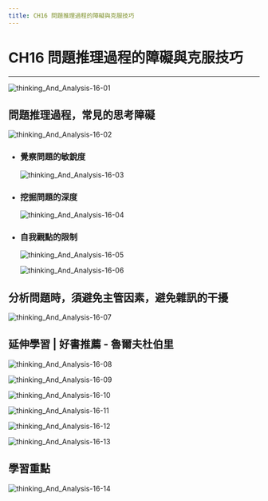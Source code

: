 ```yaml
---
title: CH16 問題推理過程的障礙與克服技巧
---
```


# CH16 問題推理過程的障礙與克服技巧
---

![thinking_And_Analysis-16-01](/docFubon/thinking_And_Analysis/thinking_And_Analysis-16-01.png)

## 問題推理過程，常見的思考障礙
  ![thinking_And_Analysis-16-02](/docFubon/thinking_And_Analysis/thinking_And_Analysis-16-02.png)

  - ### 覺察問題的敏銳度
    ![thinking_And_Analysis-16-03](/docFubon/thinking_And_Analysis/thinking_And_Analysis-16-03.png)

  - ### 挖掘問題的深度
    ![thinking_And_Analysis-16-04](/docFubon/thinking_And_Analysis/thinking_And_Analysis-16-04.png)

  - ### 自我觀點的限制
    ![thinking_And_Analysis-16-05](/docFubon/thinking_And_Analysis/thinking_And_Analysis-16-05.png)

    ![thinking_And_Analysis-16-06](/docFubon/thinking_And_Analysis/thinking_And_Analysis-16-06.png)

## 分析問題時，須避免主管因素，避免雜訊的干擾
  ![thinking_And_Analysis-16-07](/docFubon/thinking_And_Analysis/thinking_And_Analysis-16-07.png)

## 延伸學習 | 好書推薦 - 魯爾夫杜伯里
  ![thinking_And_Analysis-16-08](/docFubon/thinking_And_Analysis/thinking_And_Analysis-16-08.png)

  ![thinking_And_Analysis-16-09](/docFubon/thinking_And_Analysis/thinking_And_Analysis-16-09.png)

  ![thinking_And_Analysis-16-10](/docFubon/thinking_And_Analysis/thinking_And_Analysis-16-10.png)

  ![thinking_And_Analysis-16-11](/docFubon/thinking_And_Analysis/thinking_And_Analysis-16-11.png)

  ![thinking_And_Analysis-16-12](/docFubon/thinking_And_Analysis/thinking_And_Analysis-16-12.png)

  ![thinking_And_Analysis-16-13](/docFubon/thinking_And_Analysis/thinking_And_Analysis-16-13.png)

## 學習重點
  ![thinking_And_Analysis-16-14](/docFubon/thinking_And_Analysis/thinking_And_Analysis-16-14.png)


